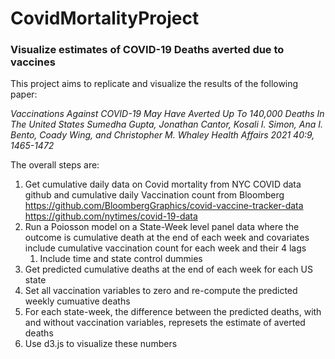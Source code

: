 # CovidMortalityProject

### Visualize estimates of COVID-19 Deaths averted due to vaccines

This project aims to replicate and visualize the results of the following paper:

_Vaccinations Against COVID-19 May Have Averted Up To 140,000 Deaths In The United States
Sumedha Gupta, Jonathan Cantor, Kosali I. Simon, Ana I. Bento, Coady Wing, and Christopher M. Whaley
Health Affairs 2021 40:9, 1465-1472_

The overall steps are:

1.  Get cumulative daily data on Covid mortality from NYC COVID data github and cumulative daily Vaccination count from Bloomberg
    https://github.com/BloombergGraphics/covid-vaccine-tracker-data
    https://github.com/nytimes/covid-19-data
2.  Run a Poiosson model on a State-Week level panel data where the outcome is cumulative death at the end of each week and covariates include cumulative vaccination count for each week and their 4 lags
    1. Include time and state control dummies
3.  Get predicted cumulative deaths at the end of each week for each US state
4.  Set all vaccination variables to zero and re-compute the predicted weekly cumuative deaths
5.  For each state-week, the difference between the predicted deaths, with and without vaccination variables, represets the estimate of averted deaths
6.  Use d3.js to visualize these numbers
